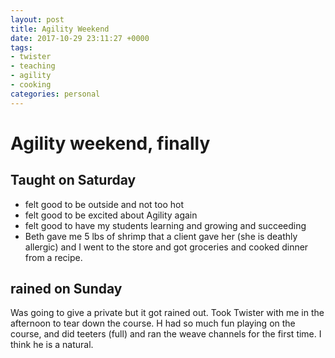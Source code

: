 ```yaml
---
layout: post
title: Agility Weekend
date: 2017-10-29 23:11:27 +0000
tags:
- twister
- teaching
- agility
- cooking
categories: personal
---
```


# Agility weekend, finally

## Taught on Saturday
* felt good to be outside and not too hot
* felt good to be excited about Agility again
* felt good to have my students learning and growing and succeeding
* Beth gave me 5 lbs of shrimp that a client gave her (she is deathly allergic) and I went to the store and got groceries and cooked dinner from a recipe.

## rained on Sunday
Was going to give a private but it got rained out. Took Twister with me in the afternoon to tear down the course. H had so much fun playing on the course, and did teeters (full) and ran the weave channels for the first time. I think he is a natural.

